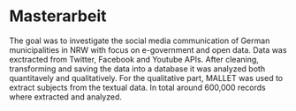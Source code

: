 # Masterarbeit
The goal was to investigate the social media communication of German municipalities in NRW with focus on e-government and open data. Data was exctracted from Twitter, Facebook and Youtube APIs. After cleaning, transforming and saving the data into a database it was analyzed both quantitavely and qualitatively. For the qualitative part, MALLET was used to extract subjects from the textual data. In total around 600,000 records where extracted and analyzed.

